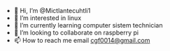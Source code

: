 - 👋 Hi, I’m @Mictlantecuhtli1
- 👀 I’m interested in linux
- 🌱 I’m currently learning computer sistem technician 
- 💞️ I’m looking to collaborate on raspberry pi
- 📫 How to reach me email cgf0014@gmail.com 

<!---
Mictlantecuhtli1/Mictlantecuhtli1 is a ✨ special ✨ repository because its `README.md` (this file) appears on your GitHub profile.
You can click the Preview link to take a look at your changes.
--->
